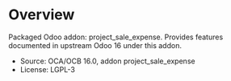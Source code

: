 # Overview

Packaged Odoo addon: project_sale_expense. Provides features documented in upstream Odoo 16 under this addon.

- Source: OCA/OCB 16.0, addon project_sale_expense
- License: LGPL-3
